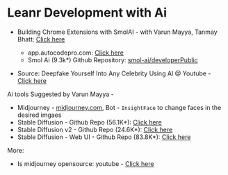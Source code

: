 # Leanr Development with Ai

- Building Chrome Extensions with SmolAI - with Varun Mayya, Tanmay Bhatt: [Click here](https://www.youtube.com/watch?v=Ey9xEBgG96E)
  - app.autocodepro.com: [Click here](https://app.autocodepro.com/signin)
  - Smol Ai (9.3k*) Github Repository: [smol-ai/developerPublic](https://github.com/smol-ai/developer)


- Source: Deepfake Yourself Into Any Celebrity Using AI @ Youtube - [Click here](https://www.youtube.com/watch?v=LRdS4BAfgMo)

Ai tools Suggested by Varun Mayya - 
- Midjourney - [midjourney.com](https://www.midjourney.com/), Bot - `InsightFace` to change faces in the desired imgaes
- Stable Diffusion - Github Repo (56.1K*): [Click here](https://github.com/CompVis/stable-diffusion)
- Stable Diffusion v2 - Github Repo (24.6K*): [Click here](https://github.com/Stability-AI/stablediffusion)
- Stable Diffusion - Web UI - Github Repo (83.8K*): [Click here](https://github.com/AUTOMATIC1111/stable-diffusion-webui)


More:
- Is midjourney opensource: youtube - [Click here](https://www.youtube.com/watch?v=HSdp_Qe4VgY)
